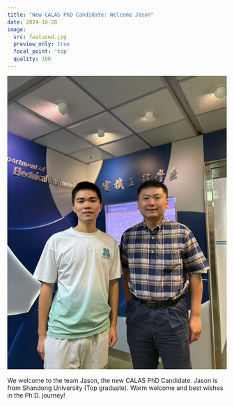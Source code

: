 ```yaml
---
title: "New CALAS PhD Candidate: Welcome Jason"
date: 2024-10-28
image:
  src: featured.jpg
  preview_only: true
  focal_point: 'top'
  quality: 100
---
```


<!--more-->

![](image.jpg)

We welcome to the team Jason, the new CALAS PhD Candidate. Jason is from Shandong University (Top graduate). Warm welcome and best wishes in the Ph.D. journey!